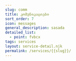 ```yaml
---
slug: comm
title: კომუნიკაციები
sort_order: 7
icon: messages
general_description: sasada
detailed_list:
  - point: fvbcx
tags: services
layout: service-detail.njk
permalink: /services/{{slug}}/
---
```

